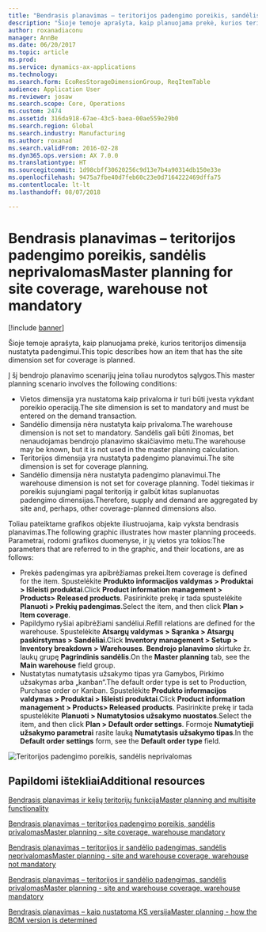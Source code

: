 ```yaml
---
title: "Bendrasis planavimas – teritorijos padengimo poreikis, sandėlis neprivalomas"
description: "Šioje temoje aprašyta, kaip planuojama prekė, kurios teritorijos dimensija nustatyta padengimui."
author: roxanadiaconu
manager: AnnBe
ms.date: 06/20/2017
ms.topic: article
ms.prod: 
ms.service: dynamics-ax-applications
ms.technology: 
ms.search.form: EcoResStorageDimensionGroup, ReqItemTable
audience: Application User
ms.reviewer: josaw
ms.search.scope: Core, Operations
ms.custom: 2474
ms.assetid: 316da918-67ae-43c5-baea-00ae559e29b0
ms.search.region: Global
ms.search.industry: Manufacturing
ms.author: roxanad
ms.search.validFrom: 2016-02-28
ms.dyn365.ops.version: AX 7.0.0
ms.translationtype: HT
ms.sourcegitcommit: 1d98cbff30620256c9d13e7b4a90314db150e33e
ms.openlocfilehash: 9475a7fbe40d7feb60c23e0d7164222469dffa75
ms.contentlocale: lt-lt
ms.lasthandoff: 08/07/2018

---
```


# <a name="master-planning-for-site-coverage-warehouse-not-mandatory"></a><span data-ttu-id="cacf5-103">Bendrasis planavimas – teritorijos padengimo poreikis, sandėlis neprivalomas</span><span class="sxs-lookup"><span data-stu-id="cacf5-103">Master planning for site coverage, warehouse not mandatory</span></span>

[!include [banner](../includes/banner.md)]

<span data-ttu-id="cacf5-104">Šioje temoje aprašyta, kaip planuojama prekė, kurios teritorijos dimensija nustatyta padengimui.</span><span class="sxs-lookup"><span data-stu-id="cacf5-104">This topic describes how an item that has the site dimension set for coverage is planned.</span></span>

<span data-ttu-id="cacf5-105">Į šį bendrojo planavimo scenarijų įeina toliau nurodytos sąlygos.</span><span class="sxs-lookup"><span data-stu-id="cacf5-105">This master planning scenario involves the following conditions:</span></span>

-   <span data-ttu-id="cacf5-106">Vietos dimensija yra nustatoma kaip privaloma ir turi būti įvesta vykdant poreikio operaciją.</span><span class="sxs-lookup"><span data-stu-id="cacf5-106">The site dimension is set to mandatory and must be entered on the demand transaction.</span></span>
-   <span data-ttu-id="cacf5-107">Sandėlio dimensija nėra nustatyta kaip privaloma.</span><span class="sxs-lookup"><span data-stu-id="cacf5-107">The warehouse dimension is not set to mandatory.</span></span> <span data-ttu-id="cacf5-108">Sandėlis gali būti žinomas, bet nenaudojamas bendrojo planavimo skaičiavimo metu.</span><span class="sxs-lookup"><span data-stu-id="cacf5-108">The warehouse may be known, but it is not used in the master planning calculation.</span></span>
-   <span data-ttu-id="cacf5-109">Teritorijos dimensija yra nustatyta padengimo planavimui.</span><span class="sxs-lookup"><span data-stu-id="cacf5-109">The site dimension is set for coverage planning.</span></span>
-   <span data-ttu-id="cacf5-110">Sandėlio dimensija nėra nustatyta padengimo planavimui.</span><span class="sxs-lookup"><span data-stu-id="cacf5-110">The warehouse dimension is not set for coverage planning.</span></span> <span data-ttu-id="cacf5-111">Todėl tiekimas ir poreikis sujungiami pagal teritoriją ir galbūt kitas suplanuotas padengimo dimensijas.</span><span class="sxs-lookup"><span data-stu-id="cacf5-111">Therefore, supply and demand are aggregated by site and, perhaps, other coverage-planned dimensions also.</span></span>

<span data-ttu-id="cacf5-112">Toliau pateiktame grafikos objekte iliustruojama, kaip vyksta bendrasis planavimas.</span><span class="sxs-lookup"><span data-stu-id="cacf5-112">The following graphic illustrates how master planning proceeds.</span></span> <span data-ttu-id="cacf5-113">Parametrai, rodomi grafikos duomenyse, ir jų vietos yra tokios:</span><span class="sxs-lookup"><span data-stu-id="cacf5-113">The parameters that are referred to in the graphic, and their locations, are as follows:</span></span>
-   <span data-ttu-id="cacf5-114">Prekės padengimas yra apibrėžiamas prekei.</span><span class="sxs-lookup"><span data-stu-id="cacf5-114">Item coverage is defined for the item.</span></span> <span data-ttu-id="cacf5-115">Spustelėkite **Produkto informacijos valdymas &gt; Produktai &gt; Išleisti produktai**.</span><span class="sxs-lookup"><span data-stu-id="cacf5-115">Click **Product information management &gt; Products&gt; Released products**.</span></span> <span data-ttu-id="cacf5-116">Pasirinkite prekę ir tada spustelėkite **Planuoti &gt; Prekių padengimas**.</span><span class="sxs-lookup"><span data-stu-id="cacf5-116">Select the item, and then click **Plan &gt; Item coverage**.</span></span>
-   <span data-ttu-id="cacf5-117">Papildymo ryšiai apibrėžiami sandėliui.</span><span class="sxs-lookup"><span data-stu-id="cacf5-117">Refill relations are defined for the warehouse.</span></span> <span data-ttu-id="cacf5-118">Spustelėkite **Atsargų valdymas &gt; Sąranka &gt; Atsargų paskirstymas &gt; Sandėliai**.</span><span class="sxs-lookup"><span data-stu-id="cacf5-118">Click **Inventory management &gt; Setup &gt; Inventory breakdown &gt; Warehouses**.</span></span> <span data-ttu-id="cacf5-119">**Bendrojo planavimo** skirtuke žr. laukų grupę **Pagrindinis sandėlis**.</span><span class="sxs-lookup"><span data-stu-id="cacf5-119">On the **Master planning** tab, see the **Main warehouse** field group.</span></span>
-   <span data-ttu-id="cacf5-120">Nustatytas numatytasis užsakymo tipas yra Gamybos, Pirkimo užsakymas arba „kanban“.</span><span class="sxs-lookup"><span data-stu-id="cacf5-120">The default order type is set to Production, Purchase order or Kanban.</span></span> <span data-ttu-id="cacf5-121">Spustelėkite **Produkto informacijos valdymas &gt; Produktai &gt; Išleisti produktai**.</span><span class="sxs-lookup"><span data-stu-id="cacf5-121">Click **Product information management &gt; Products&gt; Released products**.</span></span> <span data-ttu-id="cacf5-122">Pasirinkite prekę ir tada spustelėkite **Planuoti &gt; Numatytosios užsakymo nuostatos**.</span><span class="sxs-lookup"><span data-stu-id="cacf5-122">Select the item, and then click **Plan &gt; Default order settings**.</span></span> <span data-ttu-id="cacf5-123">Formoje **Numatytieji užsakymo parametrai** rasite lauką **Numatytasis užsakymo tipas**.</span><span class="sxs-lookup"><span data-stu-id="cacf5-123">In the **Default order settings** form, see the **Default order type** field.</span></span>

![Teritorijos padengimo poreikis, sandėlis neprivalomas](./media/multisitedemandexplosionscenarioforsitecoveragewarehousenotmandatory.jpg)



<a name="additional-resources"></a><span data-ttu-id="cacf5-125">Papildomi ištekliai</span><span class="sxs-lookup"><span data-stu-id="cacf5-125">Additional resources</span></span>
--------

[<span data-ttu-id="cacf5-126">Bendrasis planavimas ir kelių teritorijų funkcija</span><span class="sxs-lookup"><span data-stu-id="cacf5-126">Master planning and multisite functionality</span></span>](master-plan-multisite-functionality.md)

[<span data-ttu-id="cacf5-127">Bendrasis planavimas – teritorijos padengimo poreikis, sandėlis privalomas</span><span class="sxs-lookup"><span data-stu-id="cacf5-127">Master planning - site coverage, warehouse mandatory</span></span>](master-plan-site-coverage-warehouse-mandatory.md)

[<span data-ttu-id="cacf5-128">Bendrasis planavimas – teritorijos ir sandėlio padengimas, sandėlis neprivalomas</span><span class="sxs-lookup"><span data-stu-id="cacf5-128">Master planning - site and warehouse coverage, warehouse not mandatory</span></span>](master-plan-site-warehouse-coverage-warehouse-not-mandatory.md)

[<span data-ttu-id="cacf5-129">Bendrasis planavimas – teritorijos ir sandėlio padengimas, sandėlis privalomas</span><span class="sxs-lookup"><span data-stu-id="cacf5-129">Master planning - site and warehouse coverage, warehouse mandatory</span></span>](master-plan-site-warehouse-coverage-warehouse-mandatory.md)

[<span data-ttu-id="cacf5-130">Bendrasis planavimas – kaip nustatoma KS versija</span><span class="sxs-lookup"><span data-stu-id="cacf5-130">Master planning - how the BOM version is determined</span></span>](master-plan-bom-version-determined.md)




